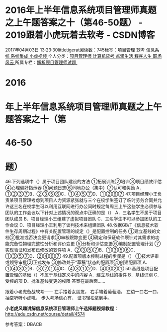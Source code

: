 
# 2016年上半年信息系统项目管理师真题之上午题答案之十（第46-50题） - 2019跟着小虎玩着去软考 - CSDN博客

2017年04月03日 13:23:30[littletigerat](https://me.csdn.net/littletigerat)阅读数：745标签：[项目管理																](https://so.csdn.net/so/search/s.do?q=项目管理&t=blog)[软考																](https://so.csdn.net/so/search/s.do?q=软考&t=blog)[信息系统																](https://so.csdn.net/so/search/s.do?q=信息系统&t=blog)[系统集成																](https://so.csdn.net/so/search/s.do?q=系统集成&t=blog)[小虎视频																](https://so.csdn.net/so/search/s.do?q=小虎视频&t=blog)[
							](https://so.csdn.net/so/search/s.do?q=系统集成&t=blog)[
																					](https://so.csdn.net/so/search/s.do?q=信息系统&t=blog)个人分类：[项目管理师																](https://blog.csdn.net/littletigerat/article/category/619599)[计算机软考																](https://blog.csdn.net/littletigerat/article/category/665982)[点滴生活																](https://blog.csdn.net/littletigerat/article/category/666611)[程序人生																](https://blog.csdn.net/littletigerat/article/category/779495)[职场风云																](https://blog.csdn.net/littletigerat/article/category/774453)[
							](https://blog.csdn.net/littletigerat/article/category/779495)
[
																					](https://blog.csdn.net/littletigerat/article/category/666611)所属专栏：[解析项目管理师试题](https://blog.csdn.net/column/details/15005.html)[
							](https://blog.csdn.net/littletigerat/article/category/666611)
[
																	](https://blog.csdn.net/littletigerat/article/category/665982)
[
				](https://blog.csdn.net/littletigerat/article/category/619599)
[
			](https://blog.csdn.net/littletigerat/article/category/619599)
[
	](https://so.csdn.net/so/search/s.do?q=信息系统&t=blog)
[
	](https://so.csdn.net/so/search/s.do?q=软考&t=blog)
﻿﻿
# 2016
# 年上半年信息系统项目管理师真题之上午题答案之十（第
# 46-50
# 题）

46.下列选项中（）属于项目团队建设的方法
①拓展训练②培训③项目绩效评估④心理偏好指示器
⑤问题日志⑥同地办公（集中）⑦认可和奖励
A．①②③⑦B．②③⑤⑥C．①④⑤⑦D．①②⑥⑦
47.项目经理小王负责某项目管理考虑到项目人力资源紧张就与三个在校学生签订了临时劳务合同并允许这三名在校学生可以利用互联网进行办公同时规定每周三上午这些学生必须参与团队的工作会议以下针对上述情况的观点中正确的是（）
A．三名学生不属于项目团队成员
B．项目经理小王组建了虚拟项目团队
C．三名学生不可以参加团队的工作会议
D．项目经理小王利用了谈判技术来组建团队
48.依据GB/T《信息技术软件生存周期过程》中有关配置管理的规定（）是配置控制的任务
①建立基线的文档②批准或否决变更请求③审核跟踪变更
④确定和保证软件项针对其需求的功能完备性物理完整性分析和评价变更
⑤分析和评估变更⑥编制配置管理计划
⑦实现验证和发布已修改的软件项
A．②③⑤⑦B．①③⑤⑥C．①③⑤⑦D．②④⑥⑦
49.配置项版本控制过程的步骤是（）
①技术评审或领导审批②正式发布
③修改处于“草稿”状态的配置项④创建配置项
A．①④③②B．③②①④C．④③①②D．④③②①
50.基线是项目配置管理的基础（）不属于基线定义中的内容
A．建立基线的事件
B．基线识别
C．受控的项
D．批准基线变更的权限
答案在最后面……


跟着小老虎备战软考——
左手搂着女朋友，
右手端着葡萄酒，
左边一口右一口，
抽空听听小虎吼，
步入考场信心有，
证书轻松拿到手。

**小老虎风趣讲解信息系统项目管理师上午选择题视频教程：**
http://edu.csdn.net/course/detail/4574

参考答案：DBACB

[
](https://so.csdn.net/so/search/s.do?q=软考&t=blog)
[
  ](https://so.csdn.net/so/search/s.do?q=项目管理&t=blog)
